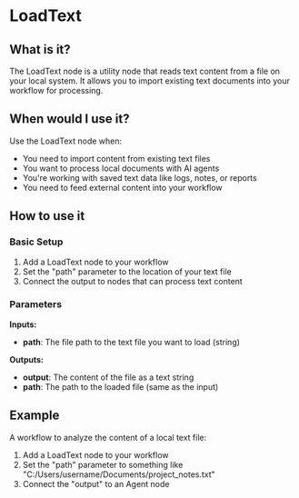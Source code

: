 # LoadText

## What is it?

The LoadText node is a utility node that reads text content from a file on your local system. It allows you to import existing text documents into your workflow for processing.

## When would I use it?

Use the LoadText node when:

- You need to import content from existing text files
- You want to process local documents with AI agents
- You're working with saved text data like logs, notes, or reports
- You need to feed external content into your workflow

## How to use it

### Basic Setup

1. Add a LoadText node to your workflow
1. Set the "path" parameter to the location of your text file
1. Connect the output to nodes that can process text content

### Parameters

**Inputs:**

- **path**: The file path to the text file you want to load (string)

**Outputs:**

- **output**: The content of the file as a text string
- **path**: The path to the loaded file (same as the input)

## Example

A workflow to analyze the content of a local text file:

1. Add a LoadText node to your workflow
1. Set the "path" parameter to something like "C:/Users/username/Documents/project_notes.txt"
1. Connect the "output" to an Agent node

